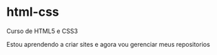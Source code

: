# html-css
 Curso de HTML5 e CSS3 

Estou aprendendo a criar sites e agora vou gerenciar meus repositorios
